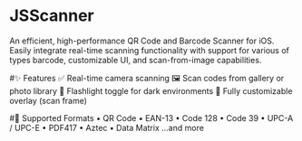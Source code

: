 # JSScanner
An efficient, high-performance QR Code and Barcode Scanner for iOS. Easily integrate real-time scanning functionality with support for various of types barcode, customizable UI, and scan-from-image capabilities.

#✨ Features
✅ Real-time camera scanning
🖼 Scan codes from gallery or photo library
🔦 Flashlight toggle for dark environments
🎨 Fully customizable overlay (scan frame)

#🚀 Supported Formats
• QR Code
• EAN-13
• Code 128
• Code 39
• UPC-A / UPC-E
• PDF417
• Aztec
• Data Matrix
...and more
